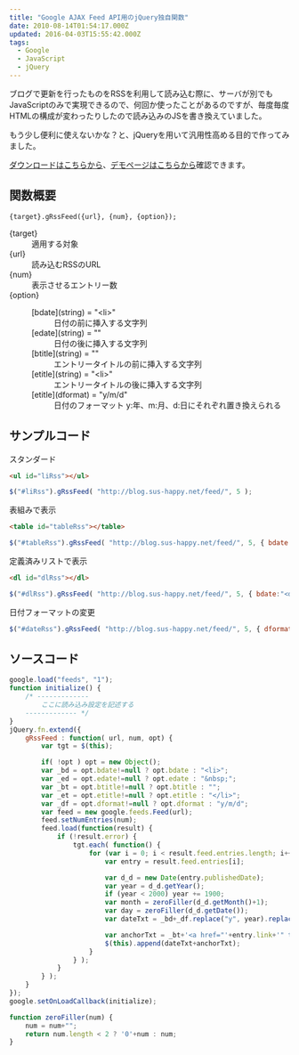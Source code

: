 ```yaml
---
title: "Google AJAX Feed API用のjQuery独自関数"
date: 2010-08-14T01:54:17.000Z
updated: 2016-04-03T15:55:42.000Z
tags: 
  - Google
  - JavaScript
  - jQuery
---
```


ブログで更新を行ったものをRSSを利用して読み込む際に、サーバが別でもJavaScriptのみで実現できるので、何回か使ったことがあるのですが、毎度毎度HTMLの構成が変わったりしたので読み込みのJSを書き換えていました。

もう少し便利に使えないかな？と、jQueryを用いて汎用性高める目的で作ってみました。

[ダウンロードはこちらから](http://blog.sus-happy.net/wp-content/uploads/2010/08/jquery.google-rss.js)、[デモページはこちらから](http://demo.sus-happy.net/javascript/grss/)確認できます。


## 関数概要

`{target}.gRssFeed({url}, {num}, {option});`

<dl><dt>{target}</dt><dd>適用する対象</dd><dt>{url}</dt><dd>読み込むRSSのURL</dd><dt>{num}</dt><dd>表示させるエントリー数</dd><dt>{option}</dt><dd><dl><dt>[bdate](string) = "&lt;li&gt;"</dt><dd>日付の前に挿入する文字列</dd><dt>[edate](string) = ""</dt><dd>日付の後に挿入する文字列</dd><dt>[btitle](string) = ""</dt><dd>エントリータイトルの前に挿入する文字列</dd><dt>[etitle](string) = "&lt;li&gt;"</dt><dd>エントリータイトルの後に挿入する文字列</dd><dt>[etitle](dformat) = "y/m/d"</dt><dd>日付のフォーマット  
 y:年、m:月、d:日にそれぞれ置き換えられる</dd></dl></dd></dl>

## サンプルコード

スタンダード

```html
<ul id="liRss"></ul>
```

```javascript
$("#liRss").gRssFeed( "http://blog.sus-happy.net/feed/", 5 );
```

表組みで表示

```html
<table id="tableRss"></table>
```

```javascript
$("#tableRss").gRssFeed( "http://blog.sus-happy.net/feed/", 5, { bdate:"<tr><th>", edate:"</th>", btitle:"<td>", etitle:"</td></tr>" } );
```

定義済みリストで表示

```html
<dl id="dlRss"></dl>
```

```javascript
$("#dlRss").gRssFeed( "http://blog.sus-happy.net/feed/", 5, { bdate:"<dt>", edate:"</dt>", btitle:"<dd>", etitle:"</dd>" } );
```

日付フォーマットの変更

```javascript
$("#dateRss").gRssFeed( "http://blog.sus-happy.net/feed/", 5, { dformat:"y年m月d日" } );
```


## ソースコード

```javascript
google.load("feeds", "1");
function initialize() {
    /* -------------
        ここに読み込み設定を記述する
    ------------- */
}
jQuery.fn.extend({
    gRssFeed : function( url, num, opt) {
        var tgt = $(this);

        if( !opt ) opt = new Object();
        var _bd = opt.bdate!=null ? opt.bdate : "<li>";
        var _ed = opt.edate!=null ? opt.edate : "&nbsp;";
        var _bt = opt.btitle!=null ? opt.btitle : "";
        var _et = opt.etitle!=null ? opt.etitle : "</li>";
        var _df = opt.dformat!=null ? opt.dformat : "y/m/d";
        var feed = new google.feeds.Feed(url);
        feed.setNumEntries(num);
        feed.load(function(result) {
            if (!result.error) {
                tgt.each( function() {
                    for (var i = 0; i < result.feed.entries.length; i++) {
                        var entry = result.feed.entries[i];

                        var d_d = new Date(entry.publishedDate);
                        var year = d_d.getYear();
                        if (year < 2000) year += 1900;
                        var month = zeroFiller(d_d.getMonth()+1);
                        var day = zeroFiller(d_d.getDate());
                        var dateTxt = _bd+_df.replace("y", year).replace("m", month).replace("d", day)+_ed;

                        var anchorTxt = _bt+'<a href="'+entry.link+'" target="_blank">'+entry.title+'</a>'+_et;
                        $(this).append(dateTxt+anchorTxt);
                    }
                } );
            }
        } );
    }
});
google.setOnLoadCallback(initialize);

function zeroFiller(num) {
    num = num+"";
    return num.length < 2 ? '0'+num : num;
}
```
